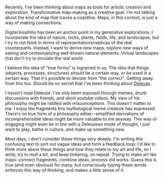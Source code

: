 Recently, I've been thinking about maps as tools for artistic creation and exploration. Transformative map-making as a creative goal. I'm not talking about the kind of map that traces a coastline. Maps, in this context, is just a way of making connections.

Digital biophilia has been an anchor point in my generative explorations. I incorporate the idea of nature, rocks, plants, fields, life, and landscapes, but I try to not think in terms of representations/replicas of the real counterparts. Instead, I want to derive new maps, explore new ways of seeing and contextualizing well-known natural elements. Virtual landscapes that don't try to emulate the real world. 

I believe the idea of "true forms" is ingrained in us. The idea that things (objects, processes, structures) *should* be a certain way, or be used in a certain way. That it's possible to deviate from "the correct". Getting away from this too. Should be no secret that I've been thinking about [Deleuze](https://www.youtube.com/watch?v=iDVKrbM5MIQ).

I haven't read Deleuze. I've only been exposed through memes, drunk discussions with friends, and short youtube videos. My view of his philosophy might be riddled with misconceptions. This doesn't matter to me. I enjoy the fragments this mythological meme creature has expressed. There's no true form of a philosophy either--simplified derivations of incomprehensible ideas might be more valuable to me anyway. This way of engaging might even be in line with a Deleuzean mode of thought. I just want to play, bathe in culture, and make up something new.

Most days, I don't consider these things very deeply. I'm writing this confusing text to sort out vague ideas and form a feedback loop: I'd like to think more about these things and how they relate to my art and life, so I write, try to mull a bit, and keep tinkering, on repeat. Trying to make art like maps: connect fragments, combine ideas, process old works. Guess this is true (and even obvious) for many, but consciously typing these words enforces this way of thinking, and makes a little sense of it.